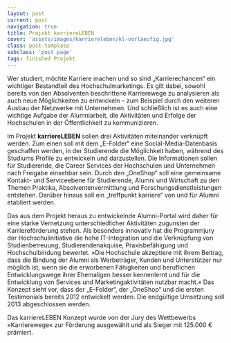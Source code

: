 ```yaml
---
layout: post
current: post
navigation: true
title: Projekt karriereLEBEN
cover: 'assets/images/karriereleben/kl-vorlaeufig.jpg'
class: post-template
subclass: 'post page'
tags: finished Projekt
---
```


Wer studiert, möchte Karriere machen und so sind „Karrierechancen“ ein wichtiger Bestandteil des Hochschulmarketings. Es gilt dabei, sowohl bereits von den Absolventen beschrittene Karrierewege zu analysieren als auch neue Möglichkeiten zu entwickeln – zum Beispiel durch den weiteren Ausbau der Netzwerke mit Unternehmen. Und schließlich ist es auch eine wichtige Aufgabe der Alumniarbeit, die Aktivitäten und Erfolge der Hochschulen in der Öffentlichkeit zu kommunizieren.

Im Projekt **karriereLEBEN** sollen drei Aktivitäten miteinander verknüpft werden. Zum einen soll mit dem „E-Folder“ eine Social-Media-Datenbasis geschaffen werden, in der Studierende die Möglichkeit haben, während des Studiums Profile zu entwickeln und darzustellen. Die Informationen sollen für Studierende, die Career Services der Hochschulen und Unternehmen nach Freigabe einsehbar sein. Durch den „OneShop“ soll eine gemeinsame Kontakt- und Serviceebene für Studierende, Alumni und Wirtschaft zu den Themen Praktika, Absolventenvermittlung und Forschungsdienstleistungen entstehen. Darüber hinaus soll ein „treffpunkt karriere“ von und für Alumni etabliert werden.

Das aus dem Projekt heraus zu entwickelnde Alumni-Portal wird daher für eine starke Vernetzung unterschiedlicher Aktivitäten zugunsten der Karriereförderung stehen. Als besonders innovativ hat die Programmjury der Hochschulinitiative die hohe IT-Integration und die Verknüpfung von Studienbetreuung, Studierendenakquise, Praxisbefähigung und Hochschulbindung bewertet. »Die Hochschule akzeptiere mit ihrem Beitrag, dass die Bindung der Alumni als Werbeträger, Kunden und Unterstützer nur möglich ist, wenn sie die erworbenen Fähigkeiten und beruflichen Entwicklungswege ihrer Ehemaligen besser kennenlernt und für die Entwicklung von Services und Marketingaktivitäten nutzbar macht.« Das Konzept sieht vor, dass der „E-Folder“, der „OneShop“ und die ersten Testimonials bereits 2012 entwickelt werden. Die endgültige Umsetzung soll 2013 abgeschlossen werden.

Das karriereLEBEN Konzept wurde von der Jury des Wettbewerbs »Karrierewege« zur Förderung ausgewählt und als Sieger mit 125.000 € prämiert.

